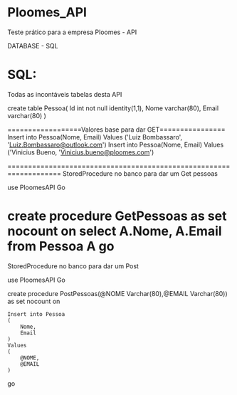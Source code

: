 # Ploomes_API
 Teste prático para a empresa Ploomes - API

DATABASE - SQL

SQL:
==============================================================
Todas as incontáveis tabelas desta API

create table Pessoa(
	Id int not null identity(1,1),
	Nome varchar(80),
	Email varchar(80)
)

==================Valores base para dar GET================
Insert into Pessoa(Nome, Email) Values ('Luiz Bombassaro', 'Luiz.Bombassaro@outlook.com')
Insert into Pessoa(Nome, Email) Values ('Vinicius Bueno, 'Vinicius.bueno@ploomes.com')

===================================================================
StoredProcedure no banco para dar um Get pessoas

use PloomesAPI
Go

create procedure GetPessoas
as 
	set nocount on
	select A.Nome, A.Email
	from Pessoa A
go
===================================================================
StoredProcedure no banco para dar um Post

use PloomesAPI
Go

create procedure PostPessoas(@NOME Varchar(80),@EMAIL Varchar(80))
as 
	set nocount on

	Insert into Pessoa
	(
		Nome,
		Email
	)
	Values
	(
		@NOME,
		@EMAIL
	)
go
